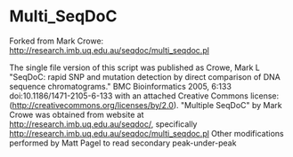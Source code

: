 # Multi_SeqDoC
Forked from Mark Crowe: http://research.imb.uq.edu.au/seqdoc/multi_seqdoc.pl

The single file version of this script was published as Crowe, Mark L "SeqDoC: rapid SNP and mutation detection by direct comparison of DNA sequence chromatograms." BMC Bioinformatics 2005, 6:133  doi:10.1186/1471-2105-6-133
with an attached Creative Commons license: (http://creativecommons.org/licenses/by/2.0).
"Multiple SeqDoC" by Mark Crowe was obtained from website at http://research.imb.uq.edu.au/seqdoc/, specifically http://research.imb.uq.edu.au/seqdoc/multi_seqdoc.pl
Other modifications performed by Matt Pagel to read secondary peak-under-peak
